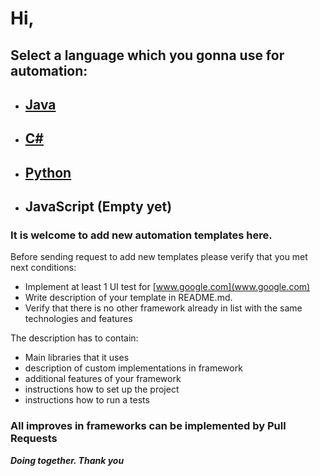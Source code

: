 # Hi, 
## Select a language which you gonna use for automation: 



- ## [Java](https://github.com/JetFree/JavaAutomation)
- ## [C#](https://github.com/JetFree/CSharpAutomation)
- ## [Python](https://github.com/JetFree/PythonAutomation)
- ## JavaScript (Empty yet)




### It is welcome to add new automation templates here. 

Before sending request to add new templates please verify that you met next conditions:
 - Implement at least 1 UI test for [www.google.com](www.google.com)
 - Write description of your template in README.md. 
 - Verify that there is no other framework already in list with the same technologies and features
 
 The description has to contain: 
 * Main libraries that it uses
 * description of custom implementations in framework
 * additional features of your framework
 * instructions how to set up the project
 * instructions how to run a tests
 
### All improves in frameworks can be implemented by Pull Requests


***Doing together. Thank you***
